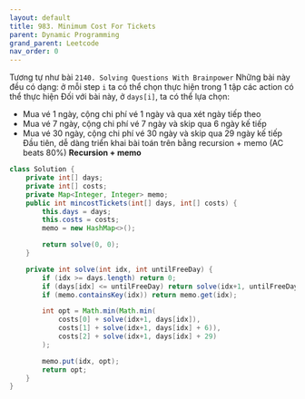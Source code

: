 ```yaml
---
layout: default
title: 983. Minimum Cost For Tickets
parent: Dynamic Programming
grand_parent: Leetcode
nav_order: 0
---
```


Tương tự như bài `2140. Solving Questions With Brainpower`
Những bài này đều có dạng: ở mỗi step `i` ta có thể chọn thực hiện trong 1 tập các action có thể thực hiện
Đối với bài này, ở `days[i]`, ta có thể lựa chọn:

- Mua vé 1 ngày, cộng chi phí vé 1 ngày và qua xét ngày tiếp theo
- Mua vé 7 ngày, cộng chi phí vé 7 ngày và skip qua 6 ngày kế tiếp
- Mua vé 30 ngày, cộng chi phí vé 30 ngày và skip qua 29 ngày kế tiếp
  Đầu tiên, dễ dàng triển khai bài toán trên bằng recursion + memo (AC beats 80%)
  **Recursion + memo**

```java
class Solution {
    private int[] days;
    private int[] costs;
    private Map<Integer, Integer> memo;
    public int mincostTickets(int[] days, int[] costs) {
        this.days = days;
        this.costs = costs;
        memo = new HashMap<>();

        return solve(0, 0);
    }

    private int solve(int idx, int untilFreeDay) {
        if (idx >= days.length) return 0;
        if (days[idx] <= untilFreeDay) return solve(idx+1, untilFreeDay);
        if (memo.containsKey(idx)) return memo.get(idx);

        int opt = Math.min(Math.min(
            costs[0] + solve(idx+1, days[idx]),
            costs[1] + solve(idx+1, days[idx] + 6)),
            costs[2] + solve(idx+1, days[idx] + 29)
        );

        memo.put(idx, opt);
        return opt;
    }
}
```
